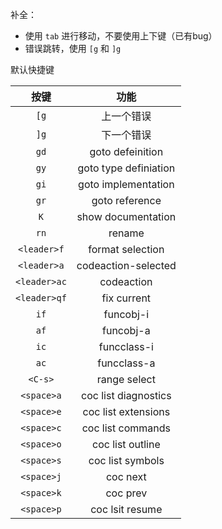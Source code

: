 补全：

- 使用 `tab` 进行移动，不要使用上下键（已有bug）
- 错误跳转，使用 `[g` 和 `]g`

默认快捷键

|按键|功能|
|:-:|:-:|
|`[g`|上一个错误|
|`]g`|下一个错误|
|`gd`|goto defeinition|
|`gy`|goto type definiation|
|`gi`|goto implementation|
|`gr`|goto reference|
|`K`|show documentation|
|`rn`|rename|
|`<leader>f`|format selection|
|`<leader>a`|codeaction-selected|
|`<leader>ac`|codeaction|
|`<leader>qf`|fix current|
|`if`|funcobj-i|
|`af`|funcobj-a|
|`ic`|funcclass-i|
|`ac`|funcclass-a|
|`<C-s>`|range select|
|`<space>a`|coc list diagnostics|
|`<space>e`|coc list extensions|
|`<space>c`|coc list commands|
|`<space>o`|coc list outline|
|`<space>s`|coc list symbols|
|`<space>j`|coc next|
|`<space>k`|coc prev|
|`<space>p`|coc lsit resume|
